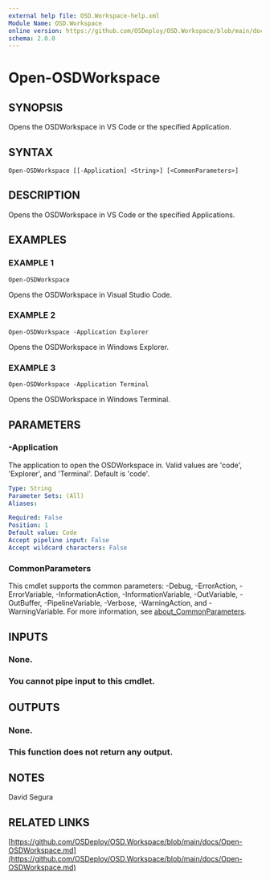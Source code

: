 ```yaml
---
external help file: OSD.Workspace-help.xml
Module Name: OSD.Workspace
online version: https://github.com/OSDeploy/OSD.Workspace/blob/main/docs/Open-OSDWorkspace.md
schema: 2.0.0
---
```


# Open-OSDWorkspace

## SYNOPSIS
Opens the OSDWorkspace in VS Code or the specified Application.

## SYNTAX

```
Open-OSDWorkspace [[-Application] <String>] [<CommonParameters>]
```

## DESCRIPTION
Opens the OSDWorkspace in VS Code or the specified Applications.

## EXAMPLES

### EXAMPLE 1
```
Open-OSDWorkspace
```

Opens the OSDWorkspace in Visual Studio Code.

### EXAMPLE 2
```
Open-OSDWorkspace -Application Explorer
```

Opens the OSDWorkspace in Windows Explorer.

### EXAMPLE 3
```
Open-OSDWorkspace -Application Terminal
```

Opens the OSDWorkspace in Windows Terminal.

## PARAMETERS

### -Application
The application to open the OSDWorkspace in.
Valid values are 'code', 'Explorer', and 'Terminal'.
Default is 'code'.

```yaml
Type: String
Parameter Sets: (All)
Aliases:

Required: False
Position: 1
Default value: Code
Accept pipeline input: False
Accept wildcard characters: False
```

### CommonParameters
This cmdlet supports the common parameters: -Debug, -ErrorAction, -ErrorVariable, -InformationAction, -InformationVariable, -OutVariable, -OutBuffer, -PipelineVariable, -Verbose, -WarningAction, and -WarningVariable. For more information, see [about_CommonParameters](http://go.microsoft.com/fwlink/?LinkID=113216).

## INPUTS

### None.
### You cannot pipe input to this cmdlet.
## OUTPUTS

### None.
### This function does not return any output.
## NOTES
David Segura

## RELATED LINKS

[https://github.com/OSDeploy/OSD.Workspace/blob/main/docs/Open-OSDWorkspace.md](https://github.com/OSDeploy/OSD.Workspace/blob/main/docs/Open-OSDWorkspace.md)


